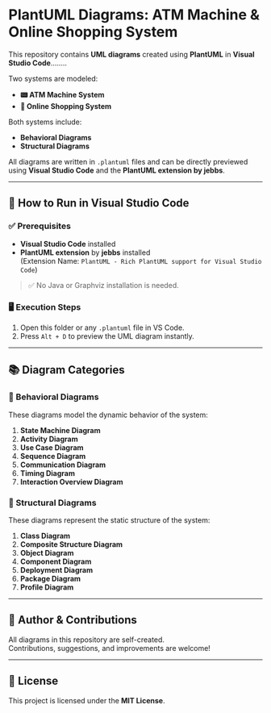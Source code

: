 # PlantUML Diagrams: ATM Machine & Online Shopping System

This repository contains **UML diagrams** created using **PlantUML** in **Visual Studio Code**........

Two systems are modeled:
- **📟 ATM Machine System**
- **🛒 Online Shopping System**

Both systems include:
- **Behavioral Diagrams**
- **Structural Diagrams**

All diagrams are written in `.plantuml` files and can be directly previewed using **Visual Studio Code** and the **PlantUML extension by jebbs**.

---

## 🚀 How to Run in Visual Studio Code

### ✅ Prerequisites

- **Visual Studio Code** installed  
- **PlantUML extension** by **jebbs** installed  
  (Extension Name: `PlantUML - Rich PlantUML support for Visual Studio Code`)

> ✅ No Java or Graphviz installation is needed.

### 🖥️ Execution Steps

1. Open this folder or any `.plantuml` file in VS Code.
2. Press `Alt + D` to preview the UML diagram instantly.

---

## 📚 Diagram Categories

### 🔁 Behavioral Diagrams
These diagrams model the dynamic behavior of the system:

1. **State Machine Diagram**
2. **Activity Diagram**
3. **Use Case Diagram**
4. **Sequence Diagram**
5. **Communication Diagram**
6. **Timing Diagram**
7. **Interaction Overview Diagram**

### 🧱 Structural Diagrams
These diagrams represent the static structure of the system:

1. **Class Diagram**
2. **Composite Structure Diagram**
3. **Object Diagram**
4. **Component Diagram**
5. **Deployment Diagram**
6. **Package Diagram**
7. **Profile Diagram**

---
## 🙌 Author & Contributions

All diagrams in this repository are self-created.  
Contributions, suggestions, and improvements are welcome!

---

## 📜 License

This project is licensed under the **MIT License**.
